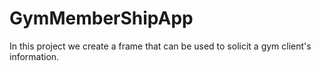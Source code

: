 # GymMemberShipApp
In this project we create a frame that can be used to solicit a gym client's information.
